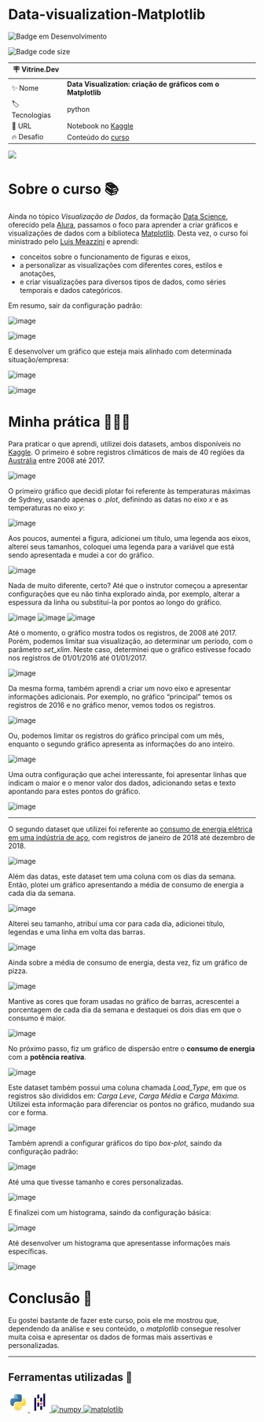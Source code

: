 # Data-visualization-Matplotlib
![Badge em Desenvolvimento](http://img.shields.io/static/v1?label=STATUS&message=EM%20DESENVOLVIMENTO&color=GREEN&style=for-the-badge)

![Badge code size](https://img.shields.io/github/languages/code-size/fab-souza/Data-visualization-Matplotlib)

| :placard: Vitrine.Dev |    |
| -------------  | --- |
| :sparkles: Nome        | **Data Visualization: criação de gráficos com o Matplotlib**
| :label: Tecnologias | python
| :rocket: URL         | Notebook no [Kaggle](https://www.kaggle.com/code/fabianadesouza/data-visualization-matplotlib)
| :fire: Desafio     | Conteúdo do [curso](https://www.alura.com.br/curso-online-customizacao-matplot)

![](https://github.com/fab-souza/Data-visualization-Matplotlib/assets/67301805/ae79c8d4-bb38-4c86-a56c-0e1f3f65244c#vitrinedev)

# Sobre o curso 📚

Ainda no tópico *Visualização de Dados*, da formação [Data Science](https://www.alura.com.br/formacao-data-science), oferecido pela [Alura](https://www.alura.com.br/), passamos o foco para aprender a criar gráficos e visualizações de dados com a biblioteca [Matplotlib](https://matplotlib.org/). Desta vez, o curso foi ministrado pelo [Luis Meazzini](https://www.linkedin.com/in/lmeazzini/) e aprendi:

- conceitos sobre o funcionamento de figuras e eixos, 
- a personalizar as visualizações com diferentes cores, estilos e anotações, 
- e criar visualizações para diversos tipos de dados, como séries temporais e dados categóricos.

Em resumo, sair da configuração padrão:

![image](https://github.com/fab-souza/Data-visualization-Matplotlib/assets/67301805/aeba1e89-4b60-4cda-b6b9-85dca745ffd1)

![image](https://github.com/fab-souza/Data-visualization-Matplotlib/assets/67301805/ebc8d736-6f4f-49b0-9574-ef24e34dd4fa)

E desenvolver um gráfico que esteja mais alinhado com determinada situação/empresa:

![image](https://github.com/fab-souza/Data-visualization-Matplotlib/assets/67301805/84ccf88f-a1ad-4403-b01b-ef9bf5d772b5)

![image](https://github.com/fab-souza/Data-visualization-Matplotlib/assets/67301805/b33849cd-7d7e-4fac-a2ec-9b7bcf8db312)

# Minha prática 👩🏻‍💻

Para praticar o que aprendi, utilizei dois datasets, ambos disponíveis no [Kaggle](https://www.kaggle.com). O primeiro é sobre registros climáticos de mais de 40 regiões da [Austrália](https://www.kaggle.com/datasets/jsphyg/weather-dataset-rattle-package/) entre 2008 até 2017.

![image](https://github.com/fab-souza/Data-visualization-Matplotlib/assets/67301805/c26350c4-6660-4cb4-9aad-9999a631dbb0)

O primeiro gráfico que decidi plotar foi referente às temperaturas máximas de Sydney, usando apenas o *.plot*, definindo as datas no eixo *x* e as temperaturas no eixo *y*:

![image](https://github.com/fab-souza/Data-visualization-Matplotlib/assets/67301805/81161c90-f880-4177-afab-774dc1d5abec)

Aos poucos, aumentei a figura, adicionei um título, uma legenda aos eixos, alterei seus tamanhos, coloquei uma legenda para a variável que está sendo apresentada e mudei a cor do gráfico.

![image](https://github.com/fab-souza/Data-visualization-Matplotlib/assets/67301805/65b11db0-11f8-46af-9292-5c67ae663242)

Nada de muito diferente, certo? Até que o instrutor começou a apresentar configurações que eu não tinha explorado ainda, por exemplo, alterar a espessura da linha ou substituí-la por pontos ao longo do gráfico.

![image](https://github.com/fab-souza/Data-visualization-Matplotlib/assets/67301805/1d0576bb-3d6c-4c2d-abc6-06e80aff14b6)
![image](https://github.com/fab-souza/Data-visualization-Matplotlib/assets/67301805/6841eac3-367a-43ed-85f9-ac157eaccadc)
![image](https://github.com/fab-souza/Data-visualization-Matplotlib/assets/67301805/fb1a4b11-f347-48d1-aa9a-450a8aea2e17)

Até o momento, o gráfico mostra todos os registros, de 2008 até 2017. Porém, podemos limitar sua visualização, ao determinar um período, com o parâmetro *set_xlim*. Neste caso, determinei que o gráfico estivesse focado nos registros de 01/01/2016 até 01/01/2017.

![image](https://github.com/fab-souza/Data-visualization-Matplotlib/assets/67301805/5491237f-3c10-4fe1-ae8f-6f1ba323b4c9)

Da mesma forma, também aprendi a criar um novo eixo e apresentar informações adicionais. Por exemplo, no gráfico “principal” temos os registros de 2016 e no gráfico menor, vemos todos os registros.

![image](https://github.com/fab-souza/Data-visualization-Matplotlib/assets/67301805/db1a82e5-cf61-4d19-856f-b208031633d9)

Ou, podemos limitar os registros do gráfico principal com um mês, enquanto o segundo gráfico apresenta as informações do ano inteiro.

![image](https://github.com/fab-souza/Data-visualization-Matplotlib/assets/67301805/7a5d06bc-a4fa-4baa-906c-97da9c1cfc78)

Uma outra configuração que achei interessante, foi apresentar linhas que indicam o maior e o menor valor dos dados, adicionando setas e texto apontando para estes pontos do gráfico.

![image](https://github.com/fab-souza/Data-visualization-Matplotlib/assets/67301805/5fa01b46-e9cb-403a-9795-34c9e0deac4f)

---

O segundo dataset que utilizei foi referente ao [consumo de energia elétrica em uma indústria de aço](https://www.kaggle.com/datasets/csafrit2/steel-industry-energy-consumption/), com registros de janeiro de 2018 até dezembro de 2018. 

![image](https://github.com/fab-souza/Data-visualization-Matplotlib/assets/67301805/b7364299-2d33-4dd6-b15d-ed53064362c2)

Além das datas, este dataset tem uma coluna com os dias da semana. Então, plotei um gráfico apresentando a média de consumo de energia a cada dia da semana.

![image](https://github.com/fab-souza/Data-visualization-Matplotlib/assets/67301805/2f2b8a7d-ab6b-4e4f-a4c2-294598cffb90)

Alterei seu tamanho, atribuí uma cor para cada dia, adicionei título, legendas e uma linha em volta das barras.

![image](https://github.com/fab-souza/Data-visualization-Matplotlib/assets/67301805/72796df1-68f1-45f5-a5bf-7540fa56ff0e)

Ainda sobre a média de consumo de energia, desta vez, fiz um gráfico de pizza.

![image](https://github.com/fab-souza/Data-visualization-Matplotlib/assets/67301805/38f607f0-8027-452b-baf9-b940e74fc1e5)

Mantive as cores que foram usadas no gráfico de barras, acrescentei a porcentagem de cada dia da semana e destaquei os dois dias em que o consumo é maior.

![image](https://github.com/fab-souza/Data-visualization-Matplotlib/assets/67301805/c08c0030-1afc-4d2e-afa8-d88e49b83540)

No próximo passo, fiz um gráfico de dispersão entre o **consumo de energia** com a **potência reativa**.

![image](https://github.com/fab-souza/Data-visualization-Matplotlib/assets/67301805/7d66d584-bb19-4a56-b2d6-eeff8b2c8963)

Este dataset também possui uma coluna chamada *Load_Type*, em que os registros são divididos em: *Carga Leve*, *Carga Média* e *Carga Máxima*. Utilizei esta informação para diferenciar os pontos no gráfico, mudando sua cor e forma.

![image](https://github.com/fab-souza/Data-visualization-Matplotlib/assets/67301805/39cda042-9fe3-48ba-9b61-3590e0b4e07a)

Também aprendi a configurar gráficos do tipo *box-plot*, saindo da configuração padrão:

![image](https://github.com/fab-souza/Data-visualization-Matplotlib/assets/67301805/9110a67a-2c78-4b85-b226-df56564db856)

Até uma que tivesse tamanho e cores personalizadas.

![image](https://github.com/fab-souza/Data-visualization-Matplotlib/assets/67301805/dea8e28b-1099-40be-b007-54dfd4ed89f1)

E finalizei com um histograma, saindo da configuração básica:

![image](https://github.com/fab-souza/Data-visualization-Matplotlib/assets/67301805/fcc69158-2556-4d47-92b6-db0b95996cb6)

Até desenvolver um histograma que apresentasse informações mais específicas.

![image](https://github.com/fab-souza/Data-visualization-Matplotlib/assets/67301805/d38f0a73-52ac-42f6-ba13-ab7c1fc4f356)

# Conclusão 🏁

Eu gostei bastante de fazer este curso, pois ele me mostrou que, dependendo da análise e seu conteúdo, o *matplotlib* consegue resolver muita coisa e apresentar os dados de formas mais assertivas e personalizadas.

---

## Ferramentas utilizadas 🧰

<p>
  <a href="https://www.python.org" target="_blank" rel="noreferrer"> <img src="https://raw.githubusercontent.com/devicons/devicon/master/icons/python/python-original.svg" alt="python" width="40" height="40"/> </a>
  <a href="https://pandas.pydata.org/" target="_blank" rel="noreferrer"> <img src="https://raw.githubusercontent.com/devicons/devicon/2ae2a900d2f041da66e950e4d48052658d850630/icons/pandas/pandas-original.svg" alt="pandas" width="40" height="40"/> </a>
  <a href="https://numpy.org/" target="_blank" rel="noreferrer"> <img src="https://numpy.org/images/logo.svg" alt="numpy" width="40" height="40"/> </a>
  <a href="https://matplotlib.org/" target="_blank" rel="noreferrer"> <img src="https://matplotlib.org/_static/images/documentation.svg" alt="matplotlib" width="40" height="40"/> </a>
</p>
